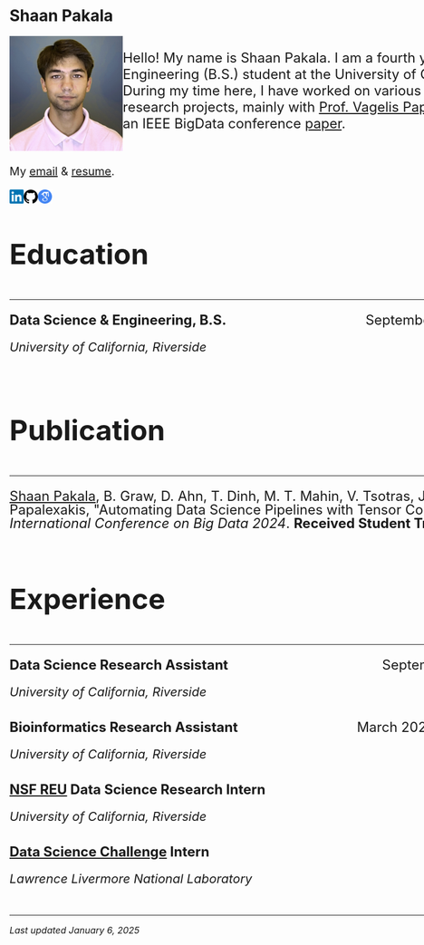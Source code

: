 # Shaan Pakala

<!-- Google tag (gtag.js) -->
<script async src="https://www.googletagmanager.com/gtag/js?id=G-N4HHP6LBJ6"></script>
<script>
  window.dataLayer = window.dataLayer || [];
  function gtag(){dataLayer.push(arguments);}
  gtag('js', new Date());

  gtag('config', 'G-N4HHP6LBJ6');
</script>

<style>
  .container {
    width: 960px;
    margin: 0 auto;
    overflow: auto;
  }
</style>

<div class="container">

<img align="left" width="200" src="images/picture_of_me.jpg">
<p style="font-size: 24px;">
  Hello! My name is Shaan Pakala. I am a fourth year Data Science & Engineering (B.S.) student at the University of California, Riverside. During my time here, I have worked on various data mining research projects, mainly with <a href="https://www.cs.ucr.edu/~epapalex/">Prof. Vagelis Papalexakis</a>, including an IEEE BigData conference <a href="https://arxiv.org/abs/2410.06408">paper</a>.

  <br clear="all">

</p>

<div style="margin-top 7px;">
  <p style="font-size: 20px;">
    My <a href="mailto:shaan.pakala@gmail.com">email</a> & <a href="https://shaanpakala.github.io/resume.pdf">resume</a>.
  </p>
</div>


<div style="margin-top 2px;">
  <a href="https://www.linkedin.com/in/shaan-pakala-b91024210/" target="_blank">
    <img align="left" width="25" height="25" src="images/linkedin_logo.png">
  </a>
  <a href="https://github.com/shaanpakala" target="_blank">
    <img align="left" width="25" height="25" src="images/git_logo.png">
  </a>
  <a href="https://scholar.google.com/citations?user=UjR-nicAAAAJ&hl=en&oi=ao" target="_blank">
    <img align="left" width="25" height="25" src="images/google_scholar.png">
  </a>
  <br>
</div>


<section id="Education">
<br>
  
<p style="font-size: 50px;"><b>Education</b></p>
<hr>
</section>

<p style="font-size: 24px; display: flex; justify-content: space-between; line-height: 1.0;">
  <span><b>Data Science & Engineering, B.S.</b></span>
  <span style="text-align: right;">September 2021 - June 2025</span>
</p>
<p style="font-size: 22px; line-height: 1.0;"><em>University of California, Riverside</em></p>

<br clear="all">

<section id="Publication">
<br>
<p style="font-size: 50px;"><b>Publication</b></p>
<hr>
</section>

<p style="font-size: 24px; display: flex; justify-content: space-between; line-height: 1.0;">
  <span><u>Shaan Pakala</u>, B. Graw, D. Ahn, T. Dinh, M. T. Mahin, V. Tsotras, J. Chen, E. E. Papalexakis, "Automating Data Science Pipelines with Tensor Completion," <i>IEEE International Conference on Big Data 2024</i>. <b>Received Student Travel Award</b>.</span>
</p>

<section id="Experience">
<br>
<p style="font-size: 50px;"><b>Experience</b></p>
<hr>
</section>

<p style="font-size: 24px; display: flex; justify-content: space-between; line-height: 1.0;">
  <span><b>Data Science Research Assistant</b></span>
  <span style="text-align: right;">September 2024 - Present</span>
</p>
<p style="font-size: 22px; line-height: 1.0;"><em>University of California, Riverside</em></p>

<p style="font-size: 24px; display: flex; justify-content: space-between; line-height: 1.0; margin-top: 40px;">
  <span><b>Bioinformatics Research Assistant</b></span>
  <span style="text-align: right;">March 2024 - December 2024</span>
</p>
<p style="font-size: 22px; line-height: 1.0;"><em>University of California, Riverside</em></p>

<p style="font-size: 24px; display: flex; justify-content: space-between; line-height: 1.0; margin-top: 40px;">
  <span><b><a href="https://www.nsf.gov/awardsearch/showAward?AWD_ID=2244480&HistoricalAwards=false">NSF REU</a> Data Science Research Intern</b></span>
  <span style="text-align: right;">Summer 2024</span>
</p>
<p style="font-size: 22px; line-height: 1.0;"><em>University of California, Riverside</em></p>

<p style="font-size: 24px; display: flex; justify-content: space-between; line-height: 1.0; margin-top: 40px;">
  <span><b>
    <a href="https://www.llnl.gov/article/50051/uc-merced-uc-riverside-tackle-data-science-challenge-machine-learning-assisted-heart">
      Data Science Challenge</a>
    Intern
  </b></span>
  <span style="text-align: right;">Summer 2023</span>
</p>
<p style="font-size: 22px; line-height: 1.0;"><em>Lawrence Livermore National Laboratory</em></p>

<br clear="all">


<hr>
<p style="font-size: 16px;"><i>Last updated January 6, 2025</i></p>


</div>

